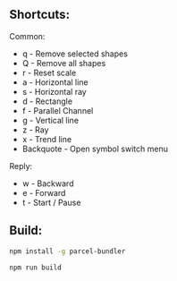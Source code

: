 ## Shortcuts:

Common:
- q - Remove selected shapes
- Q - Remove all shapes
- r - Reset scale
- a - Horizontal line
- s - Horizontal ray
- d - Rectangle
- f - Parallel Channel
- g - Vertical line
- z - Ray
- x - Trend line
- Backquote - Open symbol switch menu

Reply:
- w - Backward
- e - Forward
- t - Start / Pause

## Build:

```bash
npm install -g parcel-bundler

npm run build
```
